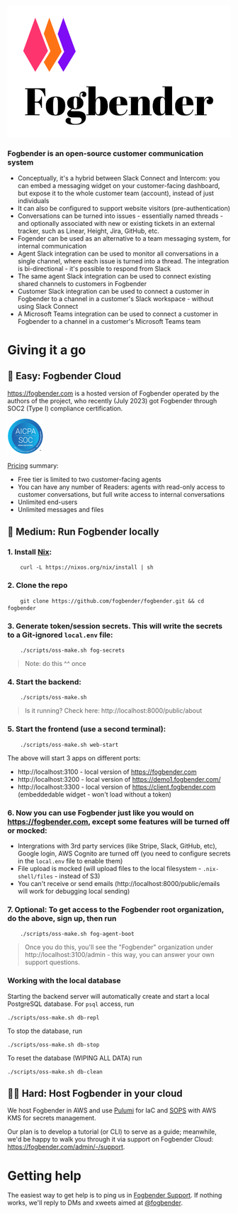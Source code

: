 ![Fogbender log](storefront/src/assets/logomark.svg)

### Fogbender is an open-source customer communication system

- Conceptually, it's a hybrid between Slack Connect and Intercom: you can embed a messaging widget on your customer-facing dashboard, but expose it to the whole customer team (account), instead of just individuals
- It can also be configured to support website visitors (pre-authentication)
- Conversations can be turned into issues - essentially named threads - and optionally associated with new or existing tickets in an external tracker, such as Linear, Height, Jira, GitHub, etc.
- Fogender can be used as an alternative to a team messaging system, for internal communication
- Agent Slack integration can be used to monitor all conversations in a single channel, where each issue is turned into a thread. The integration is bi-directional - it's possible to respond from Slack
- The same agent Slack integration can be used to connect existing shared channels to customers in Fogbender
- Customer Slack integration can be used to connect a customer in Fogbender to a channel in a customer's Slack workspace - without using Slack Connect
- A Microsoft Teams integration can be used to connect a customer in Fogbender to a channel in a customer's Microsoft Teams team

# Giving it a go

## 🍔 Easy: Fogbender Cloud

https://fogbender.com is a hosted version of Fogbender operated by the authors of the project, who recently (July 2023) got Fogbender through SOC2 (Type I) compliance certification.

![SOC2](storefront/src/assets/soc2.png)

[Pricing](https://fogbender.com/pricing) summary:

- Free tier is limited to two customer-facing agents
- You can have any number of Readers: agents with read-only access to customer conversations, but full write access to internal conversations
- Unlimited end-users
- Unlimited messages and files

## 🤺 Medium: Run Fogbender locally

### 1. Install [Nix](https://nixos.org/nix/download.html):

        curl -L https://nixos.org/nix/install | sh

### 2. Clone the repo

        git clone https://github.com/fogbender/fogbender.git && cd fogbender

### 3. Generate token/session secrets. This will write the secrets to a Git-ignored `local.env` file:

        ./scripts/oss-make.sh fog-secrets

> Note: do this ^^ once

### 4. Start the backend:

        ./scripts/oss-make.sh

> Is it running? Check here: http://localhost:8000/public/about

### 5. Start the frontend (use a second terminal):

        ./scripts/oss-make.sh web-start

The above will start 3 apps on different ports:

- http://localhost:3100 - local version of https://fogbender.com
- http://localhost:3200 - local version of https://demo1.fogbender.com/
- http://localhost:3300 - local version of https://client.fogbender.com (embeddedable widget - won't load without a token)

### 6. Now you can use Fogbender just like you would on https://fogbender.com, except some features will be turned off or mocked:

- Intergrations with 3rd party services (like Stripe, Slack, GitHub, etc), Google login, AWS Cognito are turned off (you need to configure secrets in the `local.env` file to enable them)
- File upload is mocked (will upload files to the local filesystem - `.nix-shell/files` - instead of S3)
- You can't receive or send emails (http://localhost:8000/public/emails will work for debugging local sending)

### 7. Optional: To get access to the Fogbender root organization, do the above, sign up, then run

        ./scripts/oss-make.sh fog-agent-boot

> Once you do this, you'll see the "Fogbender" organization under http://localhost:3100/admin - this way, you can answer your own support questions.

### Working with the local database

Starting the backend server will automatically create and start a local PostgreSQL database. For `psql` access, run

    ./scripts/oss-make.sh db-repl

To stop the database, run

    ./scripts/oss-make.sh db-stop

To reset the database (WIPING ALL DATA) run

    ./scripts/oss-make.sh db-clean

## 🧗‍♀️ Hard: Host Fogbender in your cloud

We host Fogbender in AWS and use [Pulumi](https://www.pulumi.com) for IaC and [SOPS](https://github.com/getsops/sops) with AWS KMS for secrets management.

Our plan is to develop a tutorial (or CLI) to serve as a guide; meanwhile, we'd be happy to walk you through it via support on Fogbender Cloud: https://fogbender.com/admin/-/support.

# Getting help

The easiest way to get help is to ping us in [Fogbender Support](https://fogbender.com/admin/-/support). If nothing works, we'll reply to DMs and xweets aimed at [@fogbender](https://twitter.com/fogbender).
